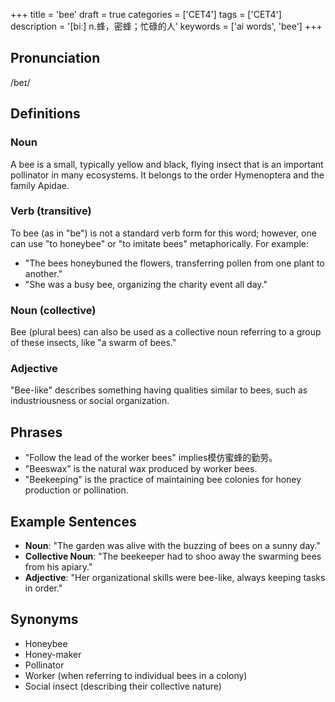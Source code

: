 +++
title = 'bee'
draft = true
categories = ['CET4']
tags = ['CET4']
description = '[biː] n.蜂，密蜂；忙碌的人'
keywords = ['ai words', 'bee']
+++

## Pronunciation
/beɪ/

## Definitions
### Noun
A bee is a small, typically yellow and black, flying insect that is an important pollinator in many ecosystems. It belongs to the order Hymenoptera and the family Apidae.

### Verb (transitive)
To bee (as in "be") is not a standard verb form for this word; however, one can use "to honeybee" or "to imitate bees" metaphorically. For example:
- "The bees honeybuned the flowers, transferring pollen from one plant to another."
- "She was a busy bee, organizing the charity event all day."

### Noun (collective)
Bee (plural bees) can also be used as a collective noun referring to a group of these insects, like "a swarm of bees."

### Adjective
"Bee-like" describes something having qualities similar to bees, such as industriousness or social organization.

## Phrases
- "Follow the lead of the worker bees" implies模仿蜜蜂的勤劳。
- "Beeswax" is the natural wax produced by worker bees.
- "Beekeeping" is the practice of maintaining bee colonies for honey production or pollination.

## Example Sentences
- **Noun**: "The garden was alive with the buzzing of bees on a sunny day."
- **Collective Noun**: "The beekeeper had to shoo away the swarming bees from his apiary."
- **Adjective**: "Her organizational skills were bee-like, always keeping tasks in order."

## Synonyms
- Honeybee
- Honey-maker
- Pollinator
- Worker (when referring to individual bees in a colony)
- Social insect (describing their collective nature)

